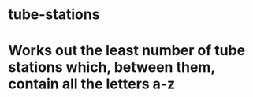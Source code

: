 
# tube-stations
# Works out the least number of tube stations which, between them, contain all the letters a-z 
